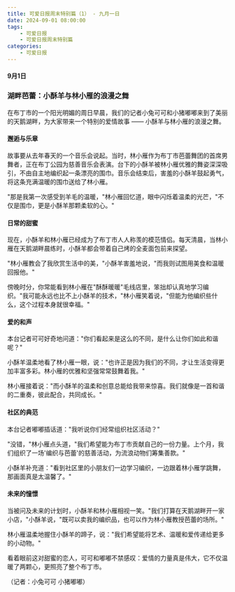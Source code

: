 ```yaml
---
title: 可爱日报周末特别篇（1） - 九月一日
date: 2024-09-01 08:00:00
tags:
    - 可爱日报
    - 可爱日报周末特别篇
categories:
    - 可爱日报
---
```

#### 9月1日
### 湖畔芭蕾：小酥羊与林小雁的浪漫之舞
在布丁市的一个阳光明媚的周日早晨，我们的记者小兔可可和小猪嘟嘟来到了美丽的天鹅湖畔，为大家带来一个特别的爱情故事 —— 小酥羊与林小雁的浪漫之舞。
#### 邂逅与乐章
故事要从去年春天的一个音乐会说起。当时，林小雁作为布丁市芭蕾舞团的首席男舞者，正在布丁公园为慈善音乐会表演。台下的小酥羊被林小雁优雅的舞姿深深吸引，不由自主地编织起一条漂亮的围巾。音乐会结束后，害羞的小酥羊鼓起勇气，将这条充满温暖的围巾送给了林小雁。

"那是我第一次感受到羊毛的温暖，"林小雁回忆道，眼中闪烁着温柔的光芒，"不仅是围巾，更是小酥羊那颗柔软的心。"
#### 日常的甜蜜
现在，小酥羊和林小雁已经成为了布丁市人人称羡的模范情侣。每天清晨，当林小雁在天鹅湖畔晨练时，小酥羊都会带着自己烤的全麦面包前来探望。

"林小雁教会了我欣赏生活中的美，"小酥羊害羞地说，"而我则试图用美食和温暖回报他。"

傍晚时分，你常能看到林小雁在"酥酥暖暖"毛线店里，笨拙却认真地学习编织。"我可能永远也比不上小酥羊的技术，"林小雁笑着说，"但能为他编织些什么，这个过程本身就很幸福。"

#### 爱的和声
本台记者可可好奇地问道："你们看起来是这么的不同，是什么让你们如此和谐呢？"

小酥羊温柔地看了林小雁一眼，说："也许正是因为我们的不同，才让生活变得更加丰富多彩。林小雁的优雅和坚强常常鼓舞着我。"

林小雁接着说："而小酥羊的温柔和创意总能给我带来惊喜。我们就像是一首和谐的二重奏，彼此配合，共同成长。"
#### 社区的典范
本台记者嘟嘟插话道："我听说你们经常组织社区活动？"

"没错，"林小雁点头道，"我们希望能为布丁市贡献自己的一份力量。上个月，我们组织了一场'编织与芭蕾'的慈善活动，为流浪动物们筹集善款。"

小酥羊补充道："看到社区里的小朋友们一边学习编织，一边跟着林小雁学跳舞，那画面真是太温馨了。"
#### 未来的憧憬
当被问及未来的计划时，小酥羊和林小雁相视一笑。"我们打算在天鹅湖畔开一家小店，"小酥羊说，"既可以卖我的编织品，也可以作为林小雁教授芭蕾的场所。"

林小雁温柔地握住小酥羊的蹄子，说："我们希望能将艺术、温暖和爱传递给更多的小动物。"

看着眼前这对甜蜜的恋人，可可和嘟嘟不禁感叹：爱情的力量真是伟大，它不仅温暖了两颗心，更照亮了整个布丁市。

（记者：小兔可可 小猪嘟嘟）